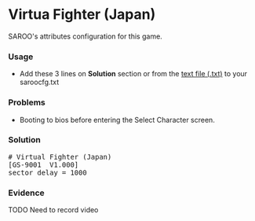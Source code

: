 # Virtua Fighter (Japan)

SAROO's attributes configuration for this game.

### Usage

- Add these 3 lines on **Solution** section or from the [text file (.txt)](./config.txt) to your saroocfg.txt

### Problems

- Booting to bios before entering the Select Character screen.

### Solution

<pre># Virtual Fighter (Japan)
[GS-9001  V1.000]
sector_delay = 1000</pre>

### Evidence

TODO Need to record video
